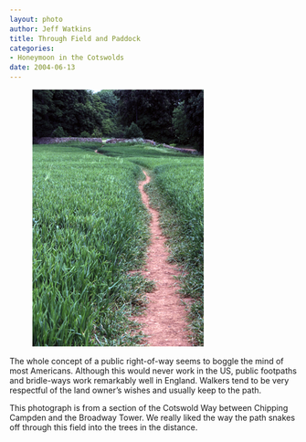 ```yaml
--- 
layout: photo
author: Jeff Watkins
title: Through Field and Paddock
categories: 
- Honeymoon in the Cotswolds
date: 2004-06-13
---
```


<figure><img class="photo" src="/photos/IMG_1017.jpg"></figure>

The whole concept of a public right-of-way seems to boggle the mind of most
Americans. Although this would never work in the US, public footpaths and
bridle-ways work remarkably well in England. Walkers tend to be very
respectful of the land owner’s wishes and usually keep to the path.

This photograph is from a section of the Cotswold Way between Chipping Campden
and the Broadway Tower. We really liked the way the path snakes off through
this field into the trees in the distance.

